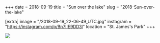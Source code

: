 +++
date = 2018-09-19
title = "Sun over the lake"
slug = "2018-Sun-over-the-lake"

[extra]
image = "/2018-09-19_22-06-49_UTC.jpg"
instagram = "https://instagram.com/p/Bn7IIE9DD3l"
location = "St. James's Park"
+++

<img src="/2018-09-19_22-06-49_UTC.jpg" />
